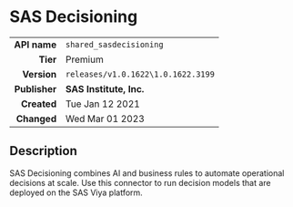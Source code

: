 # SAS Decisioning
| | |
|-:|-|
|**API name**|`shared_sasdecisioning`|
|**Tier**|Premium|
|**Version**|`releases/v1.0.1622\1.0.1622.3199`|
|**Publisher**|**SAS Institute, Inc.**|
|**Created**|Tue Jan 12 2021|
|**Changed**|Wed Mar 01 2023|

## Description
SAS Decisioning combines AI and business rules to automate operational decisions at scale. Use this connector to run decision models that are deployed on the SAS Viya platform.
